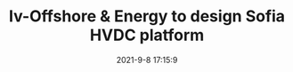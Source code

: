 ---
"title": "Iv-Offshore &amp; Energy to design Sofia HVDC platform"
"date": "2021-9-8 17:15:9"
"feed_name": "OFFSHOREMAG"
"feed_website": "https://www.offshore-mag.com/"
"feed_rss": "https://www.offshore-mag.com/__rss/website-scheduled-content.xml?input=%7B%22sectionAlias%22%3A%22home%22%7D"
"link": "https://www.offshore-mag.com/renewable-energy/article/14209966/ivoffshore-energy-to-design-sofia-hvdc-offshore-converter-platform"
"file": "_posts/2021-9-8-17-15-9_OFFSHOREMAG_00acf5e2fe4163c9adf7740a6727c9359b8c07c3.md"
"accident": "0"
"drilling": "0"
"dead": "0"
"injured": "0"
---